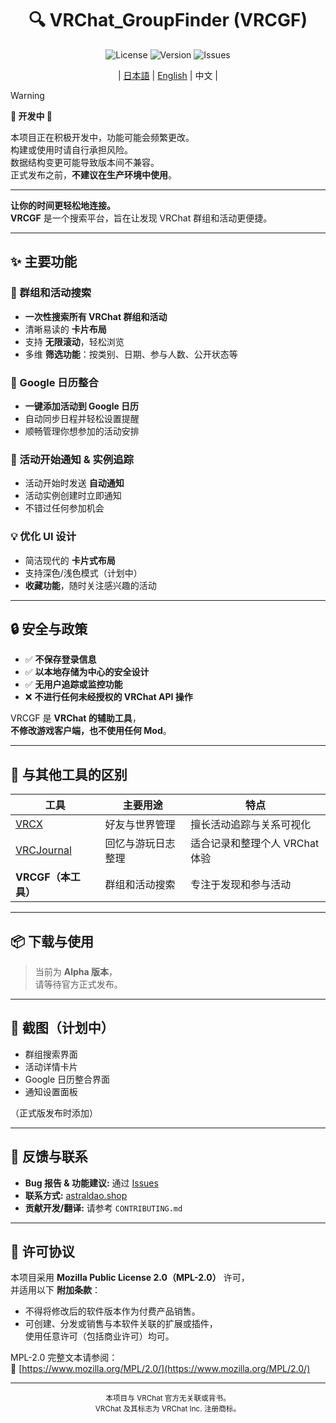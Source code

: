 <div align="center">

# 🔍 VRChat_GroupFinder (VRCGF)

![License](https://img.shields.io/github/license/aiueodayon/VRCGF?style=flat-square)
![Version](https://img.shields.io/github/v/release/aiueodayon/VRCGF?style=flat-square)
![Issues](https://img.shields.io/github/issues/aiueodayon/VRCGF?style=flat-square)

| [日本語](README.md) | [English](README.en.md) | 中文 |

</div>

> [!WARNING]
> **🚧 开发中 🚧**
>
> 本项目正在积极开发中，功能可能会频繁更改。  
> 构建或使用时请自行承担风险。  
> 数据结构变更可能导致版本间不兼容。  
> 正式发布之前，**不建议在生产环境中使用**。

---

**让你的时间更轻松地连接。**  
**VRCGF** 是一个搜索平台，旨在让发现 VRChat 群组和活动更便捷。

---

## ✨ 主要功能

### 🧭 群组和活动搜索

- **一次性搜索所有 VRChat 群组和活动**  
- 清晰易读的 **卡片布局**  
- 支持 **无限滚动**，轻松浏览  
- 多维 **筛选功能**：按类别、日期、参与人数、公开状态等  

### 📅 Google 日历整合

- **一键添加活动到 Google 日历**  
- 自动同步日程并轻松设置提醒  
- 顺畅管理你想参加的活动安排  

### 🔔 活动开始通知 & 实例追踪

- 活动开始时发送 **自动通知**  
- 活动实例创建时立即通知  
- 不错过任何参加机会  

### 💡 优化 UI 设计

- 简洁现代的 **卡片式布局**  
- 支持深色/浅色模式（计划中）  
- **收藏功能**，随时关注感兴趣的活动  

---

## 🔒 安全与政策

- ✅ **不保存登录信息**  
- ✅ **以本地存储为中心的安全设计**  
- ✅ **无用户追踪或监控功能**  
- ❌ **不进行任何未经授权的 VRChat API 操作**

VRCGF 是 **VRChat 的辅助工具**，  
**不修改游戏客户端，也不使用任何 Mod**。

---

## 🧩 与其他工具的区别

| 工具 | 主要用途 | 特点 |
|------|-----------|------|
| [VRCX](https://github.com/vrcx-team/VRCX) | 好友与世界管理 | 擅长活动追踪与关系可视化 |
| [VRCJournal](https://github.com/sakamotch/VRCJournal) | 回忆与游玩日志整理 | 适合记录和整理个人 VRChat 体验 |
| **VRCGF（本工具）** | 群组和活动搜索 | 专注于发现和参与活动 |

---

## 📦 下载与使用

> 当前为 **Alpha 版本**，  
> 请等待官方正式发布。

---

## 📸 截图（计划中）

- 群组搜索界面  
- 活动详情卡片  
- Google 日历整合界面  
- 通知设置面板  

（正式版发布时添加）

---

## 🤝 反馈与联系

- **Bug 报告 & 功能建议:** 通过 [Issues](https://github.com/aiueodayon/VRCGF/issues)  
- **联系方式:** [astraldao.shop](https://astraldao.shop)  
- **贡献开发/翻译:** 请参考 `CONTRIBUTING.md`  

---

## 📄 许可协议

本项目采用 **Mozilla Public License 2.0（MPL-2.0）** 许可，  
并适用以下 **附加条款**：

- 不得将修改后的软件版本作为付费产品销售。  
- 可创建、分发或销售与本软件关联的扩展或插件，  
  使用任意许可（包括商业许可）均可。

MPL-2.0 完整文本请参阅：  
🔗 [https://www.mozilla.org/MPL/2.0/](https://www.mozilla.org/MPL/2.0/)

---

<div align="center">
<sub>本项目与 VRChat 官方无关联或背书。<br>
VRChat 及其标志为 VRChat Inc. 注册商标。</sub>
</div>

